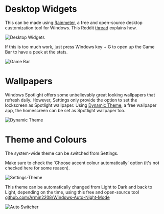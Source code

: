 # Desktop Widgets

This can be made using [Rainmeter](https://www.rainmeter.net/), a free and open-source desktop customization tool for Windows. This Reddit [thread](https://www.reddit.com/r/Rainmeter/comments/eva9on/my_take_in_minimalism/) explains how.

![Desktop Widgets](https://github.com/rashil2000/Fluent-Customization/blob/master/Desktop/Desktop%202020.01.28%20-%2023.58.51.jpg)

If this is too much work, just press Windows key + G to open up the Game Bar to have a peek at the stats.

![Game Bar](https://github.com/rashil2000/Fluent-Customization/blob/master/Desktop/Screenshot%20(95).png)

# Wallpapers

Windows Spotlight offers some unbelievably great looking wallpapers that refresh daily. However, Settings only provide the option to set the lockscreen as Spotlight wallpaper. Using [Dynamic Theme](https://www.microsoft.com/en-us/p/dynamic-theme/9nblggh1zbkw?&activetab=pivot:overviewtab), a free wallpaper app, the homescreen can be set as Spotlight wallpaper too.

![Dynamic Theme](https://github.com/rashil2000/Fluent-Customization/blob/master/Desktop/Screenshot%20(158).png)

# Theme and Colours

The system-wide theme can be switched from Settings.

Make sure to check the 'Choose accent colour automatically' option (it's not checked here for some reason).

![Settings-Theme](https://github.com/rashil2000/Fluent-Customization/blob/master/Desktop/Screenshot%20(132).png)

This theme can be automatically changed from Light to Dark and back to Light, depending on the time, using this free and open-source tool [github.com/Armin2208/Windows-Auto-Night-Mode](https://github.com/Armin2208/Windows-Auto-Night-Mode) 

![Auto Switcher](https://github.com/rashil2000/Fluent-Customization/blob/master/Desktop/Screenshot%20(160).png)
